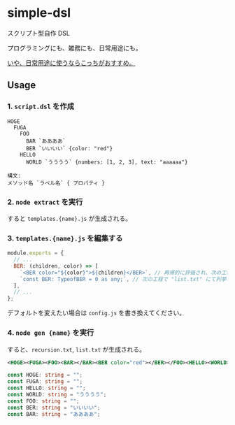 # simple-dsl

スクリプト型自作 DSL

プログラミングにも、雑務にも、日常用途にも。

[いや、日常用途に使うならこっちがおすすめ。](https://github.com/katai5plate/online-template-maker)

## Usage

### 1. `script.dsl` を作成

```
HOGE
  FUGA
    FOO
      BAR `ああああ`
      BER `いいいい` {color: "red"}
    HELLO
      WORLD `うううう` {numbers: [1, 2, 3], text: "aaaaaa"}
```

```
構文:
メソッド名 `ラベル名` { プロパティ }
```

### 2. `node extract` を実行

すると `templates.{name}.js` が生成される。

### 3. `templates.{name}.js` を編集する

```js
module.exports = {
  // ...
  BER: (children, color) => [
    `<BER color="${color}">${children}</BER>`, // 再帰的に評価され、次の工程で "recursion.txt" に出力される
    `const BER: TypeofBER = 0 as any;`, // 次の工程で "list.txt" にて列挙される文字列
  ],
  // ...
};
```

デフォルトを変えたい場合は `config.js` を書き換えてください。

### 4. `node gen {name}` を実行

すると、`recursion.txt`, `list.txt` が生成される。

```xml
<HOGE><FUGA><FOO><BAR></BAR><BER color="red"></BER></FOO><HELLO><WORLD></WORLD></HELLO></FUGA></HOGE>
```

```ts
const HOGE: string = "";
const FUGA: string = "";
const HELLO: string = "";
const WORLD: string = "うううう";
const FOO: string = "";
const BER: string = "いいいい";
const BAR: string = "ああああ";
```

